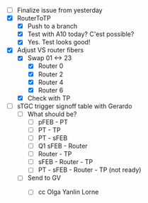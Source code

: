 - [ ] Finalize issue from yesterday
- [x] RouterToTP
  - [x] Push to a branch
  - [x] Test with A10 today? C'est possible?
  - [x] Yes. Test looks good!
- [x] Adjust VS router fibers
  - [x] Swap 01 <-> 23
    - [x] Router 0
    - [x] Router 2
    - [x] Router 4
    - [x] Router 6
  - [x] Check with TP
- [ ] sTGC trigger signoff table with Gerardo
  - [ ] What should be?
    - [ ] pFEB - PT
    - [ ] PT - TP
    - [ ] PT - sFEB
    - [ ] Q1 sFEB - Router
    - [ ] Router - TP
    - [ ] sFEB - Router - TP
    - [ ] PT - sFEB - Router - TP (not ready)
  - [ ] Send to GV
    - [ ] cc Olga Yanlin Lorne
    
